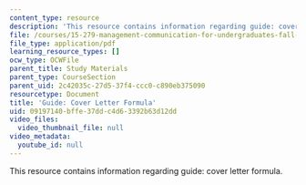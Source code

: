 ```yaml
---
content_type: resource
description: 'This resource contains information regarding guide: cover letter formula.'
file: /courses/15-279-management-communication-for-undergraduates-fall-2012/09197140bffe37ddc4d63392b63d12dd_MIT15_279F12_coverLttrFmla.pdf
file_type: application/pdf
learning_resource_types: []
ocw_type: OCWFile
parent_title: Study Materials
parent_type: CourseSection
parent_uid: 2c42035c-27d5-37f4-ccc0-c890eb375090
resourcetype: Document
title: 'Guide: Cover Letter Formula'
uid: 09197140-bffe-37dd-c4d6-3392b63d12dd
video_files:
  video_thumbnail_file: null
video_metadata:
  youtube_id: null
---
```

This resource contains information regarding guide: cover letter formula.

